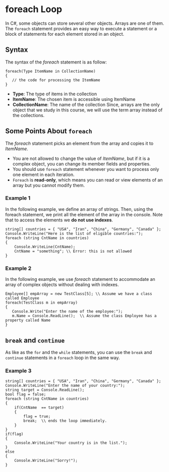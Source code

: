 # foreach Loop
In C#, some objects can store several other objects. Arrays are one of them. The `foreach` statement provides an easy way to execute a statement or a block of statements for each element stored in an object.

## Syntax
The syntax of the _foreach_ statement is as follow:
```
foreach(Type ItemName in CollectionName)
{
   // the code for processing the ItemName
}
```
- **Type**: The type of items in the collection
- **ItemName**: The chosen item is accessible using ItemName
- **CollectionName**: The name of the collection
Since, arrays are the only object that we study in this course, we will use the term array instead of the collections. 

## Some Points About `foreach` 
The _foreach_ statement picks an element from the array and copies it to _ItemName_.
- You are not allowed to change the value of _ItemName_, but if it is a complex object, you can change its member fields and properties.
- You should use `foreach` statement whenever you want to process only one element in each iteration.
- `Foreach` is **read-only**, which means you can read or view elements of an array but you cannot modify them. 

### Example 1
In the following example, we define an array of strings. Then, using the foreach statement, we print all the element of the array in the console. Note that to access the elements we **do not use indexes**. 
```
string[] countries = { "USA", "Iran", "China", "Germany", "Canada" };
Console.WriteLine("Here is the list of eligible countries:");
foreach (string CntName in countries)
{
    Console.WriteLine(CntName);
    CntName = "something"; \\ Error: this is not allowed
}
```
### Example 2
In the following example, we use _foreach_ statement to accommodate an array of complex objects without dealing with indexes.
```
Employee[] empArray = new TestClass[5]; \\ Assume we have a class called Employee
foreach(TestClass m in empArray)
{
   Console.Write("Enter the name of the employee:");
   m.Name = Console.ReadLine();  \\ Assume the class Employee has a property called Name
}
```
## `break` and `continue`

As like as the `for` and the `while` statements, you can use the `break` and `continue` statements in a `foreach` loop in the same way.

### Example 3

```
string[] countries = { "USA", "Iran", "China", "Germany", "Canada" };
Console.WriteLine("Enter the name of your country:");
string target = Console.ReadLine();
bool flag = false;
foreach (string CntName in countries)
{
    if(CntName  == target)
    {
        flag = true;
        break;  \\ ends the loop immediately. 
    }
}
if(flag)
{
    Console.WriteLine("Your country is in the list.");
}
else
{
    Console.WriteLine("Sorry!");
}
```
